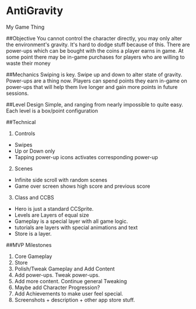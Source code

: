 # AntiGravity
My Game Thing

##Objective
You cannot control the character directly, you may only alter the environment's gravity. It's hard to dodge stuff because of this. There are power-ups which can be bought with the coins a player earns in game. At some point there may be in-game purchases for players who are willing to waste their money

##Mechanics
Swiping is key. Swipe up and down to alter state of gravity. Power-ups are a thing now. Players can spend points they earn in-game on power-ups that will help them live longer and gain more points in future sessions.

##Level Design
Simple, and ranging from nearly impossible to quite easy. Each level is a box/point configuration

##Technical
1. Controls
  * Swipes
  * Up or Down only
  * Tapping power-up icons activates corresponding power-up
2. Scenes
  * Infinite side scroll with random scenes
  * Game over screen shows high score and previous score
3. Class and CCBS
  * Hero is just a standard CCSprite.
  * Levels are Layers of equal size
  * Gameplay is a special layer with all game logic.
  * tutorials are layers with special animations and text
  * Store is a layer. 

##MVP Milestones
1. Core Gameplay
2. Store
2. Polish/Tweak Gameplay and Add Content
3. Add power-ups. Tweak power-ups.
4. Add more content. Continue general Tweaking
5. Maybe add Character Progression?
6. Add Achievements to make user feel special.
7. Screenshots + description + other app store stuff.
